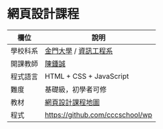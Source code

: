 # 網頁設計課程

欄位          | 說明
--------------|------------------------
學校科系       | [金門大學](https://www.nqu.edu.tw/) / [資訊工程系](https://www.nqu.edu.tw/educsie/)
開課教師       | [陳鍾誠](../../)
程式語言       | HTML + CSS + JavaScript
難度           | 基礎級，初學者可修
教材           | [網頁設計課程地圖](map.md)
程式           | https://github.com/cccschool/wp
